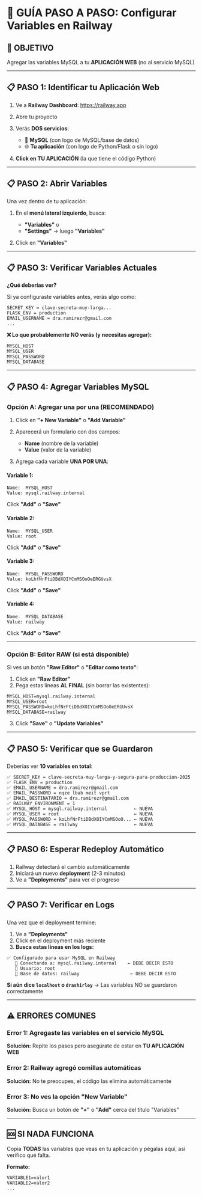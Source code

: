 # 🔧 GUÍA PASO A PASO: Configurar Variables en Railway

## 🎯 OBJETIVO
Agregar las variables MySQL a tu **APLICACIÓN WEB** (no al servicio MySQL)

---

## 📋 PASO 1: Identificar tu Aplicación Web

1. Ve a **Railway Dashboard**: https://railway.app
2. Abre tu proyecto
3. Verás **DOS servicios**:
   - 🐬 **MySQL** (con logo de MySQL/base de datos)
   - 🌐 **Tu aplicación** (con logo de Python/Flask o sin logo)

4. **Click en TU APLICACIÓN** (la que tiene el código Python)

---

## 📋 PASO 2: Abrir Variables

Una vez dentro de tu aplicación:

1. En el **menú lateral izquierdo**, busca:
   - **"Variables"** o
   - **"Settings"** → luego **"Variables"**

2. Click en **"Variables"**

---

## 📋 PASO 3: Verificar Variables Actuales

**¿Qué deberías ver?**

Si ya configuraste variables antes, verás algo como:
```
SECRET_KEY = clave-secreta-muy-larga...
FLASK_ENV = production
EMAIL_USERNAME = dra.ramirezr@gmail.com
...
```

**❌ Lo que probablemente NO verás (y necesitas agregar):**
```
MYSQL_HOST
MYSQL_USER
MYSQL_PASSWORD
MYSQL_DATABASE
```

---

## 📋 PASO 4: Agregar Variables MySQL

### Opción A: Agregar una por una (RECOMENDADO)

1. Click en **"+ New Variable"** o **"Add Variable"**
2. Aparecerá un formulario con dos campos:
   - **Name** (nombre de la variable)
   - **Value** (valor de la variable)

3. Agrega cada variable **UNA POR UNA**:

#### Variable 1:
```
Name:  MYSQL_HOST
Value: mysql.railway.internal
```
Click **"Add"** o **"Save"**

#### Variable 2:
```
Name:  MYSQL_USER
Value: root
```
Click **"Add"** o **"Save"**

#### Variable 3:
```
Name:  MYSQL_PASSWORD
Value: koLhfNrFtiDBdXOIYCmMSOoOeERGUvsX
```
Click **"Add"** o **"Save"**

#### Variable 4:
```
Name:  MYSQL_DATABASE
Value: railway
```
Click **"Add"** o **"Save"**

---

### Opción B: Editor RAW (si está disponible)

Si ves un botón **"Raw Editor"** o **"Editar como texto"**:

1. Click en **"Raw Editor"**
2. Pega estas líneas **AL FINAL** (sin borrar las existentes):

```
MYSQL_HOST=mysql.railway.internal
MYSQL_USER=root
MYSQL_PASSWORD=koLhfNrFtiDBdXOIYCmMSOoOeERGUvsX
MYSQL_DATABASE=railway
```

3. Click **"Save"** o **"Update Variables"**

---

## 📋 PASO 5: Verificar que se Guardaron

Deberías ver **10 variables en total**:

```
✅ SECRET_KEY = clave-secreta-muy-larga-y-segura-para-produccion-2025
✅ FLASK_ENV = production
✅ EMAIL_USERNAME = dra.ramirezr@gmail.com
✅ EMAIL_PASSWORD = nqze lbab meit vprt
✅ EMAIL_DESTINATARIO = dra.ramirezr@gmail.com
✅ RAILWAY_ENVIRONMENT = 1
✅ MYSQL_HOST = mysql.railway.internal          ← NUEVA
✅ MYSQL_USER = root                            ← NUEVA
✅ MYSQL_PASSWORD = koLhfNrFtiDBdXOIYCmMSOoO... ← NUEVA
✅ MYSQL_DATABASE = railway                     ← NUEVA
```

---

## 📋 PASO 6: Esperar Redeploy Automático

1. Railway detectará el cambio automáticamente
2. Iniciará un nuevo **deployment** (2-3 minutos)
3. Ve a **"Deployments"** para ver el progreso

---

## 📋 PASO 7: Verificar en Logs

Una vez que el deployment termine:

1. Ve a **"Deployments"**
2. Click en el deployment más reciente
3. **Busca estas líneas en los logs:**

```
✅ Configurado para usar MySQL en Railway
   🔌 Conectando a: mysql.railway.internal    ← DEBE DECIR ESTO
   👤 Usuario: root
   📁 Base de datos: railway                   ← DEBE DECIR ESTO
```

**Si aún dice `localhost` o `drashirley`** → Las variables NO se guardaron correctamente

---

## ⚠️ ERRORES COMUNES

### Error 1: Agregaste las variables en el servicio MySQL
**Solución:** Repite los pasos pero asegúrate de estar en **TU APLICACIÓN WEB**

### Error 2: Railway agregó comillas automáticas
**Solución:** No te preocupes, el código las elimina automáticamente

### Error 3: No ves la opción "New Variable"
**Solución:** Busca un botón de **"+"** o **"Add"** cerca del título "Variables"

---

## 🆘 SI NADA FUNCIONA

Copia **TODAS** las variables que veas en tu aplicación y pégalas aquí, así verifico qué falta.

**Formato:**
```
VARIABLE1=valor1
VARIABLE2=valor2
...
```







